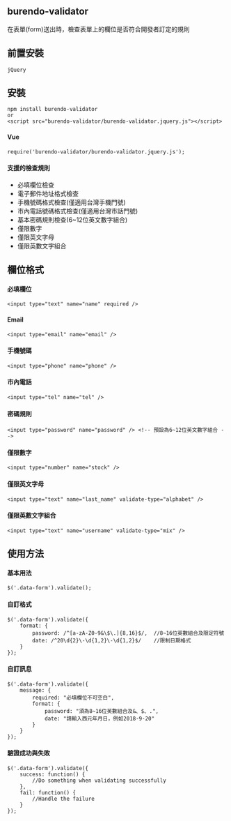 ## burendo-validator
在表單(form)送出時，檢查表單上的欄位是否符合開發者訂定的規則
## 前置安裝
    jQuery
## 安裝
    npm install burendo-validator
    or
    <script src="burendo-validator/burendo-validator.jquery.js"></script>
#### Vue
    require('burendo-validator/burendo-validator.jquery.js');
#### 支援的檢查規則
* 必填欄位檢查
* 電子郵件地址格式檢查
* 手機號碼格式檢查(僅適用台灣手機門號)
* 市內電話號碼格式檢查(僅適用台灣市話門號)
* 基本密碼規則檢查(6~12位英文數字組合)
* 僅限數字
* 僅限英文字母
* 僅限英數文字組合
## 欄位格式
#### 必填欄位
	<input type="text" name="name" required />
#### Email
	<input type="email" name="email" />
#### 手機號碼
    <input type="phone" name="phone" />
#### 市內電話
    <input type="tel" name="tel" />
#### 密碼規則
    <input type="password" name="password" /> <!-- 預設為6~12位英文數字組合 -->
#### 僅限數字
    <input type="number" name="stock" />
#### 僅限英文字母
    <input type="text" name="last_name" validate-type="alphabet" />
#### 僅限英數文字組合
    <input type="text" name="username" validate-type="mix" />
## 使用方法
#### 基本用法
	$('.data-form').validate();
#### 自訂格式
	$('.data-form').validate({
		format: {
			password: /^[a-zA-Z0-9&\$\.]{8,16}$/,  //8~16位英數組合及限定符號
			date: /^20\d{2}\-\d{1,2}\-\d{1,2}$/    //限制日期格式
		}
	});
#### 自訂訊息
	$('.data-form').validate({
		message: {
			required: "必填欄位不可空白",
			format: {
				password: "須為8~16位英數組合及&、$、.",
				date: "請輸入西元年月日，例如2018-9-20"
			}
		}
	});
#### 驗證成功與失敗
	$('.data-form').validate({
		success: function() {
		    //Do something when validating successfully
		},
		fail: function() {
			//Handle the failure
		}
	});
	
